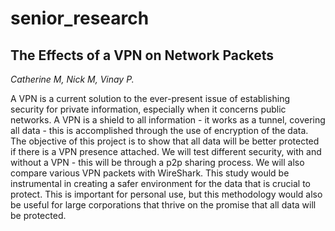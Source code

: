 # senior_research
## The Effects of a VPN on Network Packets
*Catherine M, Nick M, Vinay P.* 

A VPN is a current solution to the ever-present issue of establishing security for private
information, especially when it concerns public networks. A VPN is a shield to all information -
it works as a tunnel, covering all data - this is accomplished through the use of encryption of the
data. The objective of this project is to show that all data will be better protected if there is a
VPN presence attached. We will test different security, with and without a VPN - this will be
through a p2p sharing process. We will also compare various VPN packets with WireShark. This
study would be instrumental in creating a safer environment for the data that is crucial to protect. 
This is important for personal use, but this methodology would also be useful for large
corporations that thrive on the promise that all data will be protected.

